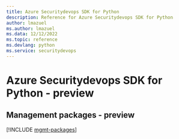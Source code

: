 ```yaml
---
title: Azure Securitydevops SDK for Python
description: Reference for Azure Securitydevops SDK for Python
author: lmazuel
ms.author: lmazuel
ms.data: 12/12/2022
ms.topic: reference
ms.devlang: python
ms.service: securitydevops
---
```

# Azure Securitydevops SDK for Python - preview

## Management packages - preview
[!INCLUDE [mgmt-packages](securitydevops-mgmt-index.md)]
